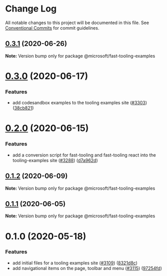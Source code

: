 # Change Log

All notable changes to this project will be documented in this file.
See [Conventional Commits](https://conventionalcommits.org) for commit guidelines.

## [0.3.1](https://github.com/Microsoft/fast/compare/@microsoft/fast-tooling-examples@0.3.0...@microsoft/fast-tooling-examples@0.3.1) (2020-06-26)

**Note:** Version bump only for package @microsoft/fast-tooling-examples





# [0.3.0](https://github.com/Microsoft/fast/compare/@microsoft/fast-tooling-examples@0.2.0...@microsoft/fast-tooling-examples@0.3.0) (2020-06-17)


### Features

* add codesandbox examples to the tooling examples site ([#3303](https://github.com/Microsoft/fast/issues/3303)) ([38cb821](https://github.com/Microsoft/fast/commit/38cb8211161a2abadb3fe43aae65cd1e6ce76ff2))





# [0.2.0](https://github.com/Microsoft/fast/compare/@microsoft/fast-tooling-examples@0.1.3...@microsoft/fast-tooling-examples@0.2.0) (2020-06-15)


### Features

* add a conversion script for fast-tooling and fast-tooling react into the tooling-examples site ([#3288](https://github.com/Microsoft/fast/issues/3288)) ([d7a962d](https://github.com/Microsoft/fast/commit/d7a962db57025370cedce21ec57f48917c4ec4e2))





## [0.1.2](https://github.com/Microsoft/fast/compare/@microsoft/fast-tooling-examples@0.1.1...@microsoft/fast-tooling-examples@0.1.2) (2020-06-09)

**Note:** Version bump only for package @microsoft/fast-tooling-examples





## [0.1.1](https://github.com/Microsoft/fast/compare/@microsoft/fast-tooling-examples@0.1.0...@microsoft/fast-tooling-examples@0.1.1) (2020-06-05)

**Note:** Version bump only for package @microsoft/fast-tooling-examples





# 0.1.0 (2020-05-18)


### Features

* add initial files for a tooling examples site ([#3109](https://github.com/Microsoft/fast/issues/3109)) ([8321d8c](https://github.com/Microsoft/fast/commit/8321d8c4e7219d322f2218e426c0a37b125e8484))
* add navigational items on the page, toolbar and menu ([#3115](https://github.com/Microsoft/fast/issues/3115)) ([97254fd](https://github.com/Microsoft/fast/commit/97254fdf67213ebf7af4faa67f786b09c4273139))
